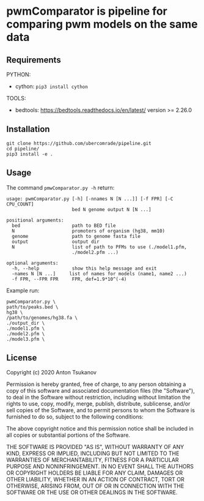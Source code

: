 # pwmComparator is pipeline for comparing pwm models on the same data


## Requirements

PYTHON:
  * cython: `pip3 install cython`

TOOLS:
  * bedtools: https://bedtools.readthedocs.io/en/latest/  version >= 2.26.0

## Installation

```  
git clone https://github.com/ubercomrade/pipeline.git  
cd pipeline/  
pip3 install -e .  
```

## Usage
The command `pmwComparator.py -h` return:

```
usage: pwmComparator.py [-h] [-nnames N [N ...]] [-f FPR] [-C CPU_COUNT]
                        bed N genome output N [N ...]

positional arguments:
  bed                   path to BED file
  N                     promoters of organism (hg38, mm10)
  genome                path to genome fasta file
  output                output dir
  N                     list of path to PFMs to use (./model1.pfm,
                        ./model2.pfm ...)

optional arguments:
  -h, --help            show this help message and exit
  -names N [N ...]     list of names for models (name1, name2 ...)
  -f FPR, --FPR FPR     FPR, def=1.9*10^(-4)
```

Example run:

```
pwmComparator.py \
path/to/peaks.bed \
hg38 \
/path/to/genomes/hg38.fa \
./output_dir \
./model1.pfm \
./model2.pfm \
./model3.pfm \
```

## License

Copyright (c) 2020 Anton Tsukanov

Permission is hereby granted, free of charge, to any person obtaining a copy
of this software and associated documentation files (the "Software"), to deal
in the Software without restriction, including without limitation the rights
to use, copy, modify, merge, publish, distribute, sublicense, and/or sell
copies of the Software, and to permit persons to whom the Software is
furnished to do so, subject to the following conditions:

The above copyright notice and this permission notice shall be included in all
copies or substantial portions of the Software.

THE SOFTWARE IS PROVIDED "AS IS", WITHOUT WARRANTY OF ANY KIND, EXPRESS OR
IMPLIED, INCLUDING BUT NOT LIMITED TO THE WARRANTIES OF MERCHANTABILITY,
FITNESS FOR A PARTICULAR PURPOSE AND NONINFRINGEMENT. IN NO EVENT SHALL THE
AUTHORS OR COPYRIGHT HOLDERS BE LIABLE FOR ANY CLAIM, DAMAGES OR OTHER
LIABILITY, WHETHER IN AN ACTION OF CONTRACT, TORT OR OTHERWISE, ARISING FROM,
OUT OF OR IN CONNECTION WITH THE SOFTWARE OR THE USE OR OTHER DEALINGS IN THE
SOFTWARE.